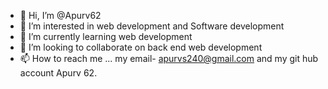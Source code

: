 - 👋 Hi, I’m @Apurv62
- 👀 I’m interested in web development and Software development
- 🌱 I’m currently learning web development
- 💞️ I’m looking to collaborate on back end web development 
- 📫 How to reach me ... my email- apurvs240@gmail.com and my git hub account Apurv 62. 

<!---
Apurv62/Apurv62 is a ✨ special ✨ repository because its `README.md` (this file) appears on your GitHub profile.
You can click the Preview link to take a look at your changes.
--->

